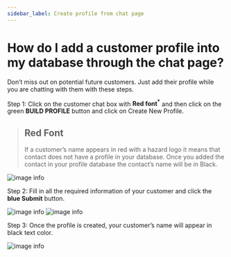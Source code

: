 ```yaml
---
sidebar_label: Create profile from chat page
---
```

# How do I add a customer profile into my database through the chat page?

Don’t miss out on potential future customers.
Just add their profile while you are chatting with them with these steps.

Step 1: Click on the customer chat box with **Red font<sup>*</sup>** and then click on the green **BUILD PROFILE** button and click on Create New Profile.

>## Red Font
>If a customer’s name appears in red with a hazard logo it means that contact does not have a profile in your database. Once you added the contact in your profile database the contact’s name will be in Black.

![image info](../../../static/img/q5/step1.jpg)

Step 2: Fill in all the required information of your customer and click the **blue Submit** button.

![image info](../../../static/img/q5/step2.jpg)
![image info](../../../static/img/q5/step21.jpg)

Step 3: Once the profile is created, your customer’s name will appear in black text color.

![image info](../../../static/img/q5/step3.jpg)
